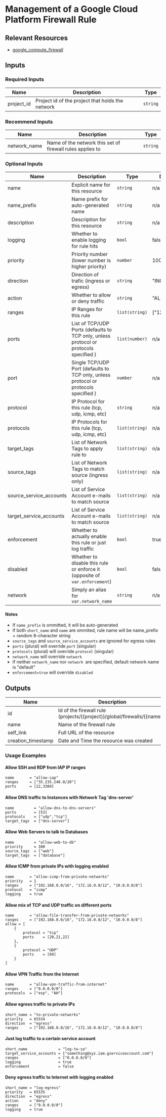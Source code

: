 # Management of a Google Cloud Platform Firewall Rule

## Relevant Resources

- [google_compute_firewall](https://registry.terraform.io/providers/hashicorp/google/latest/docs/resources/compute_firewall)

## Inputs 

### Required Inputs

| Name | Description | Type |
|------|-------------|------|
| project\_id | Project id of the project that holds the network | `string` | 

### Recommend Inputs

| Name | Description | Type |
|------|-------------|------|
| network_name | Name of the network this set of firewall rules applies to | `string` |

### Optional Inputs

| Name | Description                                                                           | Type | Default |
|------|---------------------------------------------------------------------------------------|------|---------|
| name | Explicit name for this resource                                                       | `string` | n/a |
| name_prefix | Name prefix for auto-generated name                                                   | `string` | n/a |
| description | Description for this resource                                                         | `string` | n/a |
| logging | Whether to enable logging for rule hits                                               | `bool` | false | 
| priority | Priority number (lower number is higher priority)                                     | `number` | 1000 |
| direction | Direction of trafic (ingress or egress)                                               | `string` | "INGRESS" |
| action | Whether to allow or deny traffic                                                      | `string` | "ALLOW" |
| ranges | IP Ranges for this rule                                                               | `list(string)` | ["127.0.0.1"] |
| ports | List of TCP/UDP Ports (defaults to TCP only, unless protocol or protocols specified ) | `list(number)` | n/a |
| port | Single TCP/UDP Port (defaults to TCP only, unless protocol or protocols specified )   | `number` | n/a |
| protocol | IP Protocol for this rule (tcp, udp, icmp, etc)                                       | `string` | n/a |
| protocols | IP Protocols for this rule (tcp, udp, icmp, etc)                                      | `list(string)` | n/a |
| target_tags | List of Network Tags to apply rule to | `list(string)` | n/a |
| source_tags | List of Network Tags to match source (ingress only) | `list(string)` | n/a |
| source_service_accounts | List of Service Account e-mails to match source | `list(string)` | n/a |
| target_service_accounts | List of Service Account e-mails to match source | `list(string)` | n/a |
| enforcement | Whether to actually enable this rule or just log traffic                              | `bool` | true |
| disabled | Whether to disable this rule or enforce it  (opposite of `var.enforcement`)                | `bool` | false |
| network | Simply an alias for `var.network_name`                                                | `string` | n/a |

#### Notes

- If `name_prefix` is ommitted, it will be auto-generated
- If both `short_name` and `name` are ommited, rule name will be name_prefix + random 8-character string
- `source_tags` and `source_service_accounts` are ignored for egress rules
- `ports` (plural) will override `port` (singular)
- `protocols` (plural) will override `protocol` (singular)
- `network_name` will override `network`
- If neither `network_name` nor `network `are specified, default network name is "default"
- `enforcement=true` will override `disabled`

## Outputs

| Name | Description | Type |
|------|-------------|------|
| id | Id of the firewall rule (projects/{{project}}/global/firewalls/{{name}}) | `string` |
| name | Name of the firewall rule | `string` |
| self\_link | Full URL of the resource | `string` | 
| creation\_timestamp | Date and Time the resource was created  | `string` |

### Usage Examples

#### Allow SSH and RDP from IAP IP ranges

```
name       = "allow-iap"
ranges     = ["35.235.240.0/20"]
ports      = [22,3389]
```

#### Allow DNS traffic to Instances with Network Tag 'dns-server'

```
name         = "allow-dns-to-dns-servers"
ports        = [53]
protocols    = ["udp","tcp"]
target_tags  = ["dns-server"]
```

#### Allow Web Servers to talk to Databases

```
name         = "allow-web-to-db"
priority     = 100
source_tags  = ["web"]
target_tags  = ["database"]
```

#### Allow ICMP from private IPs with logging enabled

```
name       = "allow-icmp-from-private-networks"
priority   = 1
ranges     = ["192.168.0.0/16", "172.16.0.0/12", "10.0.0.0/8"]
protocol   = "icmp"
logging    = true
```

#### Allow mix of TCP and UDP traffic on different ports

```
name       = "allow-file-transfer-from-private-networks"
ranges     = ["192.168.0.0/16", "172.16.0.0/12", "10.0.0.0/8"]
allow = [
    {
        protocol = "tcp"
        ports    = [20,21,22]
    },
    {
        protocol = "UDP"
        ports    = [69]
    }
]
```

#### Allow VPN Traffic from the Internet

```
name       = "allow-vpn-traffic-from-internet"
ranges     = ["0.0.0.0/0"]
protocols  = ["esp", "AH"]
```

#### Allow egress traffic to private IPs

```
short_name = "to-private-networks"
priority   = 65534
direction  = "egress"
ranges     = ["192.168.0.0/16", "172.16.0.0/12", "10.0.0.0/8"]
```

#### Just log traffic to a certain service account

```
short_name              = "log-to-sa"
target_service_accounts = ["something@xyz.iam.gserviceaccount.com"]
ranges                  = ["0.0.0.0/0"]
logging                 = true
enforcement             = false
```

#### Deny egress traffic to Internet with logging enabled

```
short_name = "log-egress"
priority   = 65535
direction  = "egress"
action     = "deny"
ranges     = ["0.0.0.0/0"]
logging    = true
```
